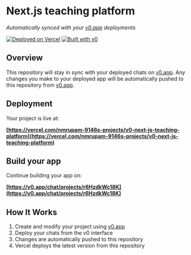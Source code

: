 # Next.js teaching platform

*Automatically synced with your [v0.app](https://v0.app) deployments*

[![Deployed on Vercel](https://img.shields.io/badge/Deployed%20on-Vercel-black?style=for-the-badge&logo=vercel)](https://vercel.com/nmrupam-9146s-projects/v0-next-js-teaching-platform)
[![Built with v0](https://img.shields.io/badge/Built%20with-v0.app-black?style=for-the-badge)](https://v0.app/chat/projects/r6HzdkWc18K)

## Overview

This repository will stay in sync with your deployed chats on [v0.app](https://v0.app).
Any changes you make to your deployed app will be automatically pushed to this repository from [v0.app](https://v0.app).

## Deployment

Your project is live at:

**[https://vercel.com/nmrupam-9146s-projects/v0-next-js-teaching-platform](https://vercel.com/nmrupam-9146s-projects/v0-next-js-teaching-platform)**

## Build your app

Continue building your app on:

**[https://v0.app/chat/projects/r6HzdkWc18K](https://v0.app/chat/projects/r6HzdkWc18K)**

## How It Works

1. Create and modify your project using [v0.app](https://v0.app)
2. Deploy your chats from the v0 interface
3. Changes are automatically pushed to this repository
4. Vercel deploys the latest version from this repository